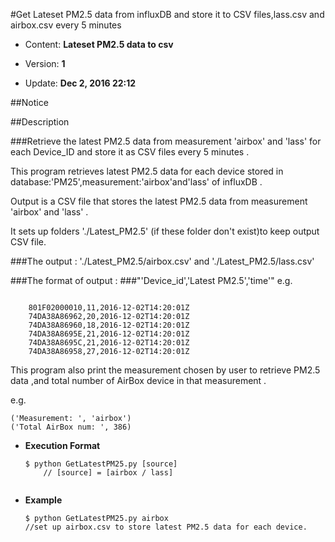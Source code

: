 #Get Lateset PM2.5 data from influxDB and store it to CSV files,lass.csv and airbox.csv every 5 minutes




* Content: **Lateset PM2.5 data to csv**




* Version: **1**




* Update: **Dec 2, 2016 22:12**






##Notice



##Description

###Retrieve the latest PM2.5 data from measurement 'airbox' and 'lass' for each Device_ID and store it as CSV files every 5 minutes .

This program retrieves latest PM2.5 data for each device stored in database:'PM25',measurement:'airbox'and'lass' of influxDB .

Output is a CSV file that stores the latest PM2.5 data from measurement 'airbox' and 'lass' .

It sets up folders './Latest_PM2.5' (if these folder don't exist)to keep output CSV file. 

###The output :
		'./Latest_PM2.5/airbox.csv' and './Latest_PM2.5/lass.csv'


###The format of output :
###"'Device_id','Latest PM2.5','time'"
e.g.
```shell

	801F02000010,11,2016-12-02T14:20:01Z
	74DA38A86962,20,2016-12-02T14:20:01Z
	74DA38A86960,18,2016-12-02T14:20:01Z
	74DA38A8695E,21,2016-12-02T14:20:01Z
	74DA38A8695C,21,2016-12-02T14:20:01Z
	74DA38A86958,27,2016-12-02T14:20:01Z
```




This program also print the measurement chosen by user to retrieve PM2.5 data ,and total number of  AirBox device in that measurement .


e.g.
```shell
('Measurement: ', 'airbox')
('Total AirBox num: ', 386)
```





* **Execution Format**
	```shell
	$ python GetLatestPM25.py [source] 
		// [source] = [airbox / lass]
		

* **Example**
	```
	$ python GetLatestPM25.py airbox  
	//set up airbox.csv to store latest PM2.5 data for each device.

	```